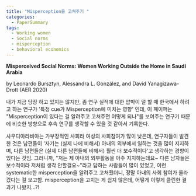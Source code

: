 ```yaml
---
title: "Misperception을 고쳐주기 "
categories:
  - PaperSummary
tags:
  - Working women
  - Social norms
  - misperception
  - behavioral economics
---
```


**Misperceived Social Norms: Women Working Outside the Home in Saudi Arabia**

by Leonardo Bursztyn, Alessandra L. González, and David Yanagizawa-Drott (AER 2020)

<!--
We show that the vast majority of young married men in Saudi Arabia privately support women working outside the home (WWOH) and substantially underestimate support by other similar men. Correcting these beliefs increases men's (costly) willingness to help their wives search for jobs. Months later, wives of men whose beliefs were corrected are more likely to have applied and interviewed for a job outside the home. In a recruitment experiment with a local company, randomly informing women about actual support for WWOH leads them to switch from an at-home temporary enumerator job to a higher-paying, outside-the-home version of the job.
-->

내가 지금 당장 하고 있지는 않지만, 좀 연구 실적에 대한 압박이 덜 할 때 한국에서 하려고 하는 연구가 '특정 cue가 Misperception에 미치는 영향' 인데, 이 페이퍼는 "Misperception이 있다는 걸 알려주고 고쳐주면 어떻게 되나"를 보여주는 연구기 때문에 비슷한 방향으로 후속 연구를 생각할 수 있을 것 같아서 기록한다. 

사우디아라비아는 가부장적인 사회라 여성의 사회참여가 많이 낮은데, 연구자들이 발견한 것은 남편들이 '자기는 (실제 나에 비해서) 아내의 외부에서 일하는 것을 많이 지지하며, 다른 남편들은 (실제 다른 남편들에 비해서) 훨씬 더 보수적이다'고 생각하는 경향이 있다는 것임. 그러니까, "저는 제 아내의 외부활동을 아주 지지하는데요~ 다른 남자들은 보수적이라 저처럼 생각 안할걸요~"라고 답하는 사람들이 많이 있었고, 이런 systematic한 misperception을 알려주고 고쳐줬더니, 정말 아내의 사회 참여가 올라갔다는 걸 보고함. misperception을 고치는 게 쉽지 않은데, 어떻게 이렇게 클린한 결과가 나왔지...?!